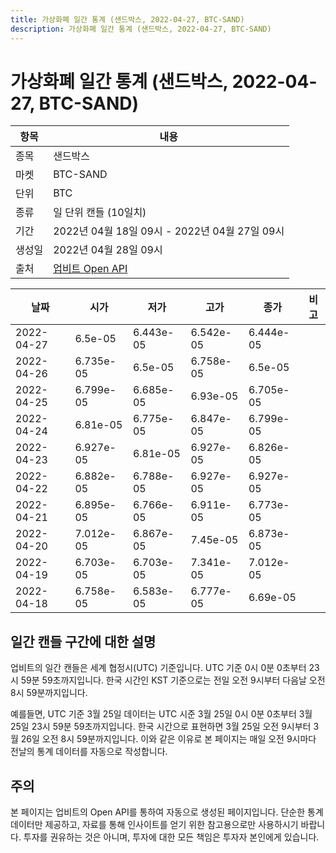 ```yaml
---
title: 가상화폐 일간 통계 (샌드박스, 2022-04-27, BTC-SAND)
description: 가상화폐 일간 통계 (샌드박스, 2022-04-27, BTC-SAND)
---
```



가상화폐 일간 통계 (샌드박스, 2022-04-27, BTC-SAND)
===

|항목|내용|
|--|--|
|종목|샌드박스|
|마켓|BTC-SAND|
|단위|BTC|
|종류|일 단위 캔들 (10일치)|
|기간|2022년 04월 18일 09시 - 2022년 04월 27일 09시|
|생성일|2022년 04월 28일 09시|
|출처|[업비트 Open API](https://docs.upbit.com)|


|날짜|시가|저가|고가|종가|비고|
|--|--|--|--|--|--|
|2022-04-27|6.5e-05|6.443e-05|6.542e-05|6.444e-05|    |
|2022-04-26|6.735e-05|6.5e-05|6.758e-05|6.5e-05|    |
|2022-04-25|6.799e-05|6.685e-05|6.93e-05|6.705e-05|    |
|2022-04-24|6.81e-05|6.775e-05|6.847e-05|6.799e-05|    |
|2022-04-23|6.927e-05|6.81e-05|6.927e-05|6.826e-05|    |
|2022-04-22|6.882e-05|6.788e-05|6.927e-05|6.927e-05|    |
|2022-04-21|6.895e-05|6.766e-05|6.911e-05|6.773e-05|    |
|2022-04-20|7.012e-05|6.867e-05|7.45e-05|6.873e-05|    |
|2022-04-19|6.703e-05|6.703e-05|7.341e-05|7.012e-05|    |
|2022-04-18|6.758e-05|6.583e-05|6.777e-05|6.69e-05|    |


일간 캔들 구간에 대한 설명
---


업비트의 일간 캔들은 세계 협정시(UTC) 기준입니다. 
UTC 기준 0시 0분 0초부터 23시 59분 59초까지입니다. 
한국 시간인 KST 기준으로는 전일 오전 9시부터 다음날 오전 8시 59분까지입니다. 


예를들면, UTC 기준 3월 25일 데이터는 UTC 시준 3월 25일 0시 0분 0초부터 3월 25일 23시 59분 59초까지입니다. 
한국 시간으로 표현하면 3월 25일 오전 9시부터 3월 26일 오전 8시 59분까지입니다. 
이와 같은 이유로 본 페이지는 매일 오전 9시마다 전날의 통계 데이터를 자동으로 작성합니다. 


주의
---


본 페이지는 업비트의 Open API를 통하여 자동으로 생성된 페이지입니다. 
단순한 통계 데이터만 제공하고, 자료를 통해 인사이트를 얻기 위한 참고용으로만 사용하시기 바랍니다. 
투자를 권유하는 것은 아니며, 투자에 대한 모든 책임은 투자자 본인에게 있습니다. 
